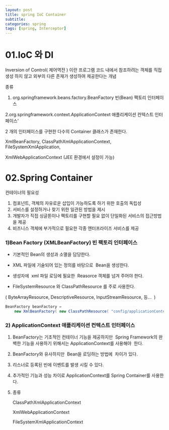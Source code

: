 ```yaml
---
layout: post
title: spring IoC Container
subtitle: 
categories: spring
tags: [spring, Interceptor]
---
```



# 01.IoC 와 DI

Inversion of Control( 제어역전 ) 이란 프로그램 코드 내에서 참조하려는 객체를 직접 생성 하지 않고 외부의 다른 존재가 생성하여 제공한다는 개념

종류

1. org.springframework.beans.factory.BeanFactory 빈(Bean) 팩토리 인터페이스

2.org.springframework.context.ApplicationContext 애플리케이션 컨텍스트 인터페이스'

2 개의 인터페이스를 구현한 다수의 Container 클래스가 존재한다.

XmlBeanFactory, ClassPathXmlApplicationContext, FileSystemXmlApplication,

XmlWebApplicationContext (JEE 환경에서 설정이 가능)

# 02.Spring Container

컨테이너의 필요성

1.  컴포넌트, 객체의 자유로운 삽입이 가능하도록 하기 위한 호출의 독립성
2. 서비스를 설정하거나 찾기 위한 일관된 방법을 제시
3. 개발자가 직접 싱글톤이나 팩토리를 구현할 필요 없이 단일화된 서비스의 접근방법을 제공
4. 비즈니스 객체에 부가적으로 필요한 각종 엔터프라이즈 서비스를 제공

### 1)Bean Factory (XMLBeanFactory) 빈 팩토리 인터페이스

- 기본적인 Bean의 생성과 소멸을 담당한다.

- XML 파일에 기술되어 있는 정의를 바탕으로  Bean을 생성한다.

- 생성자에  xml 파일 로딩에 필요한  Reasorce 객체를 넘겨 주어야 한다.

- FileSystemResource 와 ClassPathResource 를 주로 사용한다.

( ByteArrayResource, DescriptiveResource, InputStreamResource, 등…  )

```java
BeanFactory beanFactory = 
	new XmlBeanFactory( new ClassPathResource( "config/applicationContext.xml" ) );

```

### 2) ApplicationContext 애플리케이션 컨텍스트 인터페이스

1. BeanFactory는 기초적인 컨테이너 기능을 제공하지만  Spring Framework의 완벽한 기능을 사용하기 위해서는 ApplicationContext를 사용해야  한다.
2. BeanFactory와 유사하지만  Bean을 로딩하는 방법에  차이가 있다.
3. 리스너로 등록된 빈에 이벤트를 발생 시킬 수 있다.
4. 추가적인 기능과 성능 차이로 ApplicationContext를 Spring Container를 사용한다.
5. 종류
    
    ClassPathXmlApplicationContext
    
    XmlWebApplicationContext
    
    FileSystemXmlApplicationContext